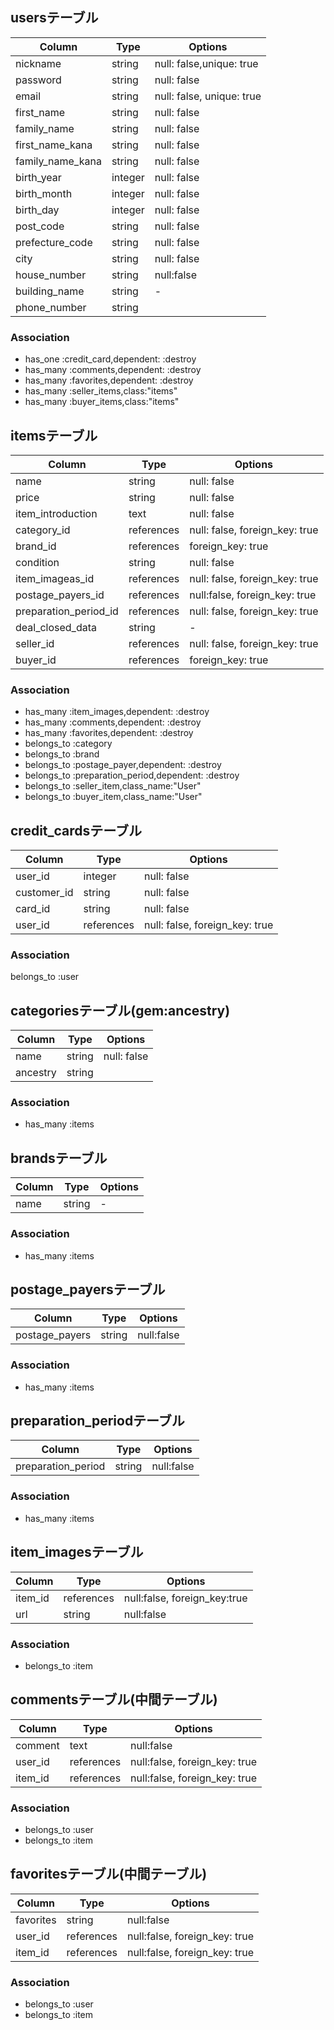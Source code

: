 ## usersテーブル
|Column|Type|Options|
|------|----|-------|
|nickname|string|null: false,unique: true|
|password|string|null: false|
|email|string|null: false, unique: true|
|first_name|string|null: false|
|family_name|string|null: false|
|first_name_kana|string|null: false|
|family_name_kana|string|null: false|
|birth_year|integer|null: false|
|birth_month|integer|null: false|
|birth_day|integer|null: false|
|post_code|string|null: false|
|prefecture_code|string|null: false|
|city|string|null: false|
|house_number|string|null:false|
|building_name|string| -|
|phone_number|string|

### Association
- has_one :credit_card,dependent: :destroy
- has_many :comments,dependent: :destroy
- has_many :favorites,dependent: :destroy
- has_many :seller_items,class:"items"
- has_many :buyer_items,class:"items"

## itemsテーブル
|Column|Type|Options|
|------|----|-------|
|name|string|null: false|
|price|string|null: false|
|item_introduction|text|null: false|
|category_id|references|null: false, foreign_key: true|
|brand_id|references|foreign_key: true|
|condition|string|null: false|
|item_imageas_id|references|null: false, foreign_key: true|
|postage_payers_id|references|null:false, foreign_key: true|
|preparation_period_id|references|null: false, foreign_key: true|
|deal_closed_data|string| -|
|seller_id|references|null: false, foreign_key: true|
|buyer_id|references|foreign_key: true|


### Association
- has_many :item_images,dependent: :destroy
- has_many :comments,dependent: :destroy
- has_many :favorites,dependent: :destroy
- belongs_to :category
- belongs_to :brand
- belongs_to :postage_payer,dependent: :destroy
- belongs_to :preparation_period,dependent: :destroy
- belongs_to :seller_item,class_name:"User"
- belongs_to :buyer_item,class_name:"User"

## credit_cardsテーブル
|Column|Type|Options|
|------|----|-------|
|user_id|integer|null: false|
|customer_id|string|null: false|
|card_id|string|null: false|
|user_id|references|null: false, foreign_key: true|

### Association
belongs_to :user

## categoriesテーブル(gem:ancestry)
|Column|Type|Options|
|------|----|-------|
|name|string|null: false|
|ancestry|string|

### Association
- has_many :items

## brandsテーブル
|Column|Type|Options|
|------|----|-------|
|name|string| -|

### Association
- has_many :items

## postage_payersテーブル
|Column|Type|Options|
|------|----|-------|
|postage_payers|string|null:false|

### Association
- has_many :items

## preparation_periodテーブル
|Column|Type|Options|
|------|----|-------|
|preparation_period|string|null:false|

### Association
- has_many :items

## item_imagesテーブル
|Column|Type|Options|
|------|----|-------|
|item_id|references|null:false, foreign_key:true|
|url|string|null:false|

### Association
- belongs_to :item

## commentsテーブル(中間テーブル)
|Column|Type|Options|
|------|----|-------|
|comment|text|null:false|
|user_id|references|null:false, foreign_key: true|
|item_id|references|null:false, foreign_key: true|

### Association
- belongs_to :user
- belongs_to :item

## favoritesテーブル(中間テーブル)
|Column|Type|Options|
|------|----|-------|
|favorites|string|null:false|
|user_id|references|null:false, foreign_key: true|
|item_id|references|null:false, foreign_key: true|

### Association
- belongs_to :user
- belongs_to :item

 